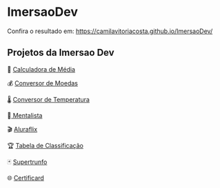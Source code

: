 # ImersaoDev

Confira o resultado em: https://camilavitoriacosta.github.io/ImersaoDev/

## Projetos da Imersao Dev
🔢 [Calculadora de Média](https://codepen.io/camilavitoriacosta/pen/mdwMWgZ)

💰 [Conversor de Moedas](https://codepen.io/camilavitoriacosta/pen/rNwGOXV)

🌡️ [Conversor de Temperatura](https://codepen.io/camilavitoriacosta/pen/jOwGEwO)

🧠[ Mentalista](https://codepen.io/camilavitoriacosta/pen/dyRdWgK)

🎬 [Aluraflix](https://codepen.io/camilavitoriacosta/pen/ZEyrOQJ)

🏆 [Tabela de Classificação](https://codepen.io/camilavitoriacosta/pen/gOGZNoJ)

🃏 [Supertrunfo](https://codepen.io/camilavitoriacosta/pen/rNwrMYY)

🌐 [Certificard](https://codepen.io/camilavitoriacosta/pen/JjJaOWG)
